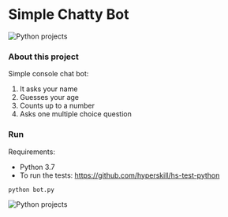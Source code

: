 # Simple Chatty Bot

![Python projects](https://media.giphy.com/media/xT8qAXwz4AnRkL9eRa/giphy.gif)

### About this project

Simple console chat bot:
1. It asks your name
2. Guesses your age
3. Counts up to a number
4. Asks one multiple choice question

### Run

Requirements:
- Python 3.7
- To run the tests: https://github.com/hyperskill/hs-test-python

`python bot.py`

![Python projects](http://g.recordit.co/OXgZ8knGsi.gif)

